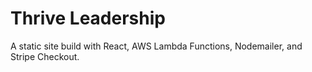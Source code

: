 # Thrive Leadership

A static site build with React, AWS Lambda Functions, Nodemailer, and Stripe Checkout.
